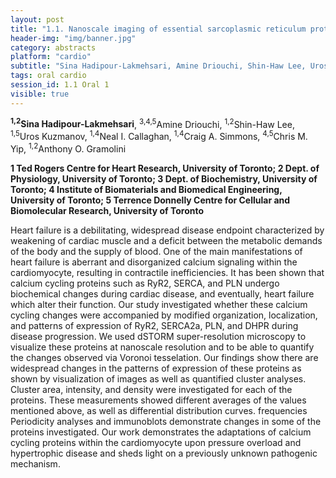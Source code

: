 ```yaml
---
layout: post
title: "1.1. Nanoscale imaging of essential sarcoplasmic reticulum proteins in pressure overload cardiomyocytes"
header-img: "img/banner.jpg"
category: abstracts
platform: "cardio"
subtitle: "Sina Hadipour-Lakmehsari, Amine Driouchi, Shin-Haw Lee, Uros Kuzmanov, Neal I. Callaghan, Craig A. Simmons, Chris M. Yip, Anthony O. Gramolini"
tags: oral cardio
session_id: 1.1 Oral 1
visible: true
---
```

**<sup>1,2</sup>Sina Hadipour-Lakmehsari**, <sup>3,4,5</sup>Amine Driouchi, <sup>1,2</sup>Shin-Haw Lee, <sup>1,5</sup>Uros Kuzmanov, <sup>1,4</sup>Neal I. Callaghan, <sup>1,4</sup>Craig A. Simmons, <sup>4,5</sup>Chris M. Yip, <sup>1,2</sup>Anthony O. Gramolini

__1 Ted Rogers Centre for Heart Research, University of Toronto; 2 Dept. of Physiology, University of Toronto; 3 Dept. of Biochemistry, University of Toronto; 4 Institute of Biomaterials and Biomedical Engineering, University of Toronto; 5 Terrence Donnelly Centre for Cellular and Biomolecular Research, University of Toronto__

Heart failure is a debilitating, widespread disease endpoint characterized by weakening of cardiac muscle and a deficit between the metabolic demands of the body and the supply of blood. One of the main manifestations of heart failure is aberrant and disorganized calcium signaling within the cardiomyocyte, resulting in contractile inefficiencies. It has been shown that calcium cycling proteins such as RyR2, SERCA, and PLN undergo biochemical changes during cardiac disease, and eventually, heart failure which alter their function. Our study investigated whether these calcium cycling changes were accompanied by modified organization, localization, and patterns of expression of RyR2, SERCA2a, PLN, and DHPR during disease progression. We used dSTORM super-resolution microscopy to visualize these proteins at nanoscale resolution and to be able to quantify the changes observed via Voronoi tesselation. Our findings show there are widespread changes in the patterns of expression of these proteins as shown by visualization of images as well as quantified cluster analyses. Cluster area, intensity, and density were investigated for each of the proteins. These measurements showed different averages of the values mentioned above, as well as differential distribution curves. frequencies Periodicity analyses and immunoblots demonstrate changes in some of the proteins investigated. Our work demonstrates the adaptations of calcium cycling proteins within the cardiomyocyte upon pressure overload and hypertrophic disease and sheds light on a previously unknown pathogenic mechanism.